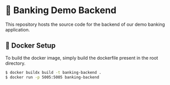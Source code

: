 # 🏦 Banking Demo Backend

This repository hosts the source code for the backend of our demo banking application.

## 🐋 Docker Setup

To build the docker image, simply build the dockerfile present in the root directory.

```bash
$ docker buildx build -t banking-backend .
$ docker run -p 5005:5005 banking-backend
```

